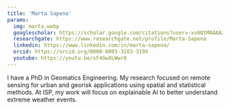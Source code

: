 ```yaml
---
title: 'Marta Sapena'
params:
  img: marta.webp
  googlescholar: https://scholar.google.com/citations?user=-xv6QtMAAAAJ&hl=es
  researchgate: https://www.researchgate.net/profile/Marta-Sapena
  linkedin: https://www.linkedin.com/in/marta-sapena/
  orcid: https://orcid.org/0000-0003-3283-319X
  youtube: https://youtu.be/sF4GwXLWwr8
---
```


I have a PhD in Geomatics Engineering. My research focused on remote sensing for urban and georisk applications using spatial and statistical methods. At ISP, my work will focus on explainable AI to better understand extreme weather events.